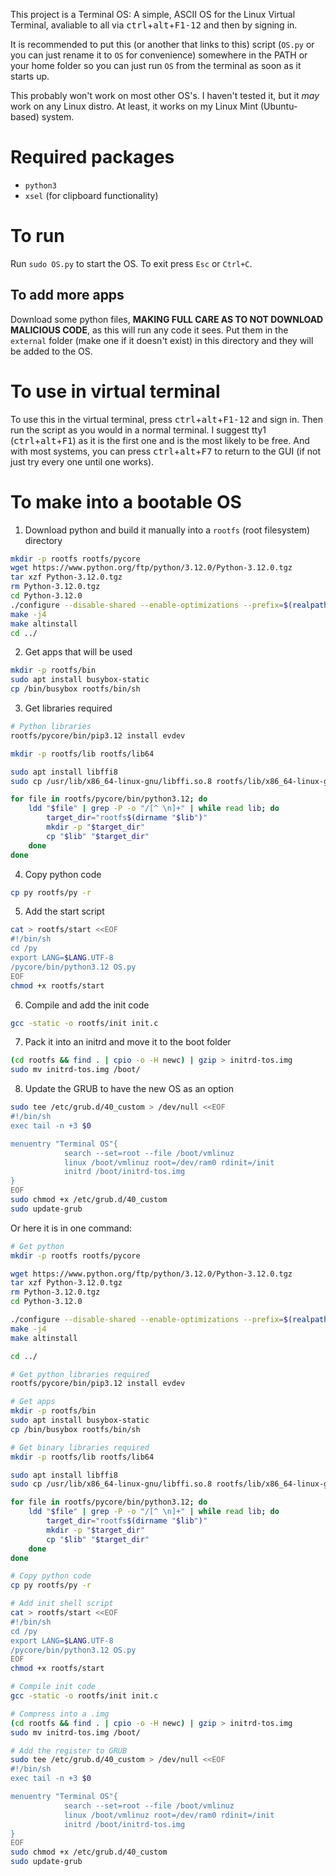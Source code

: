 This project is a Terminal OS: A simple, ASCII OS for the Linux Virtual Terminal, avaliable to all via <kbd>ctrl</kbd>+<kbd>alt</kbd>+<kbd>F1-12</kbd> and then by signing in.

It is recommended to put this (or another that links to this) script (`OS.py` or you can just rename it to `OS` for convenience) somewhere in the PATH or your home folder so you can just run `OS` from the terminal as soon as it starts up.

This probably won't work on most other OS's. I haven't tested it, but it *may* work on any Linux distro. At least, it works on my Linux Mint (Ubuntu-based) system.

# Required packages
- `python3`
- `xsel` (for clipboard functionality)

# To run
Run `sudo OS.py` to start the OS. To exit press `Esc` or `Ctrl+C`.

## To add more apps
Download some python files, **MAKING FULL CARE AS TO NOT DOWNLOAD MALICIOUS CODE**, as this will run any code it sees. Put them in the `external` folder (make one if it doesn't exist) in this directory and they will be added to the OS.

# To use in virtual terminal
To use this in the virtual terminal, press <kbd>ctrl</kbd>+<kbd>alt</kbd>+<kbd>F1-12</kbd> and sign in. Then run the script as you would in a normal terminal.
I suggest tty1 (<kbd>ctrl</kbd>+<kbd>alt</kbd>+<kbd>F1</kbd>) as it is the first one and is the most likely to be free. And with most systems, you can press <kbd>ctrl</kbd>+<kbd>alt</kbd>+<kbd>F7</kbd> to return to the GUI (if not just try every one until one works).

# To make into a bootable OS
1. Download python and build it manually into a `rootfs` (root filesystem) directory
```bash
mkdir -p rootfs rootfs/pycore
wget https://www.python.org/ftp/python/3.12.0/Python-3.12.0.tgz
tar xzf Python-3.12.0.tgz
rm Python-3.12.0.tgz
cd Python-3.12.0
./configure --disable-shared --enable-optimizations --prefix=$(realpath ../rootfs/pycore)
make -j4
make altinstall
cd ../
```
2. Get apps that will be used
```bash
mkdir -p rootfs/bin
sudo apt install busybox-static
cp /bin/busybox rootfs/bin/sh
```
3. Get libraries required
```bash
# Python libraries
rootfs/pycore/bin/pip3.12 install evdev

mkdir -p rootfs/lib rootfs/lib64

sudo apt install libffi8
sudo cp /usr/lib/x86_64-linux-gnu/libffi.so.8 rootfs/lib/x86_64-linux-gnu/libffi.so.8

for file in rootfs/pycore/bin/python3.12; do
    ldd "$file" | grep -P -o "/[^ \n]+" | while read lib; do
        target_dir="rootfs$(dirname "$lib")"
        mkdir -p "$target_dir"
        cp "$lib" "$target_dir"
    done
done
```
4. Copy python code
```bash
cp py rootfs/py -r
```
5. Add the start script
```bash
cat > rootfs/start <<EOF
#!/bin/sh
cd /py
export LANG=$LANG.UTF-8
/pycore/bin/python3.12 OS.py
EOF
chmod +x rootfs/start
```
6. Compile and add the init code
```bash
gcc -static -o rootfs/init init.c
```
7. Pack it into an initrd and move it to the boot folder
```bash
(cd rootfs && find . | cpio -o -H newc) | gzip > initrd-tos.img
sudo mv initrd-tos.img /boot/
```
8. Update the GRUB to have the new OS as an option
```bash
sudo tee /etc/grub.d/40_custom > /dev/null <<EOF
#!/bin/sh
exec tail -n +3 $0

menuentry "Terminal OS"{
            search --set=root --file /boot/vmlinuz
            linux /boot/vmlinuz root=/dev/ram0 rdinit=/init
            initrd /boot/initrd-tos.img
}
EOF
sudo chmod +x /etc/grub.d/40_custom
sudo update-grub
```

Or here it is in one command:
```bash
# Get python
mkdir -p rootfs rootfs/pycore

wget https://www.python.org/ftp/python/3.12.0/Python-3.12.0.tgz
tar xzf Python-3.12.0.tgz
rm Python-3.12.0.tgz
cd Python-3.12.0

./configure --disable-shared --enable-optimizations --prefix=$(realpath ../rootfs/pycore)
make -j4
make altinstall

cd ../

# Get python libraries required
rootfs/pycore/bin/pip3.12 install evdev

# Get apps
mkdir -p rootfs/bin
sudo apt install busybox-static
cp /bin/busybox rootfs/bin/sh

# Get binary libraries required
mkdir -p rootfs/lib rootfs/lib64

sudo apt install libffi8
sudo cp /usr/lib/x86_64-linux-gnu/libffi.so.8 rootfs/lib/x86_64-linux-gnu/libffi.so.8

for file in rootfs/pycore/bin/python3.12; do
    ldd "$file" | grep -P -o "/[^ \n]+" | while read lib; do
        target_dir="rootfs$(dirname "$lib")"
        mkdir -p "$target_dir"
        cp "$lib" "$target_dir"
    done
done

# Copy python code
cp py rootfs/py -r

# Add init shell script
cat > rootfs/start <<EOF
#!/bin/sh
cd /py
export LANG=$LANG.UTF-8
/pycore/bin/python3.12 OS.py
EOF
chmod +x rootfs/start

# Compile init code
gcc -static -o rootfs/init init.c

# Compress into a .img
(cd rootfs && find . | cpio -o -H newc) | gzip > initrd-tos.img
sudo mv initrd-tos.img /boot/

# Add the register to GRUB
sudo tee /etc/grub.d/40_custom > /dev/null <<EOF
#!/bin/sh
exec tail -n +3 $0

menuentry "Terminal OS"{
            search --set=root --file /boot/vmlinuz
            linux /boot/vmlinuz root=/dev/ram0 rdinit=/init
            initrd /boot/initrd-tos.img
}
EOF
sudo chmod +x /etc/grub.d/40_custom
sudo update-grub
```
